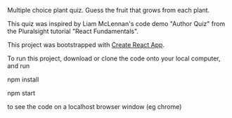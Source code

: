 Multiple choice plant quiz. Guess the fruit that grows from each plant.

This quiz was inspired by Liam McLennan's code demo "Author Quiz" from the Pluralsight tutorial "React Fundamentals".

This project was bootstrapped with [Create React App](https://github.com/facebook/create-react-app).

To run this project, download or clone the code onto your local computer, and run

npm install

npm start

to see the code on a localhost browser window (eg chrome)
